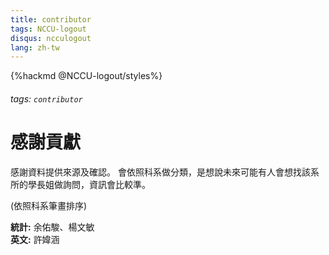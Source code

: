 ```yaml
---
title: contributor
tags: NCCU-logout
disqus: ncculogout
lang: zh-tw
---
```


{%hackmd @NCCU-logout/styles%}

###### tags: `contributor`

# 感謝貢獻

感謝資料提供來源及確認。
會依照科系做分類，是想說未來可能有人會想找該系所的學長姐做詢問，資訊會比較準。

(依照科系筆畫排序)

**統計:** 余佑駿、楊文敏  
**英文:** 許媁涵
